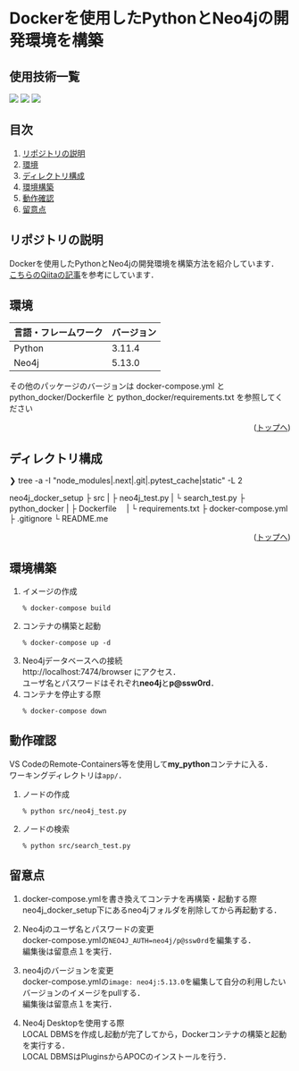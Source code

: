 # Dockerを使用したPythonとNeo4jの開発環境を構築
<div id="top"></div>

## 使用技術一覧

<!-- シールド一覧 -->
<!-- 該当するプロジェクトの中から任意のものを選ぶ-->
<p style="display: inline">
  <img src="https://img.shields.io/badge/-Python-F2C63C.svg?logo=python&style=for-the-badge">
  <img src="https://img.shields.io/badge/-Docker-1488C6.svg?logo=docker&style=for-the-badge">
  <img src="https://img.shields.io/badge/-Neo4j-FFFFFF.svg?logo=neo4j&style=for-the-badge">

</p>

## 目次

1. [リポジトリの説明](#リポジトリの説明)
2. [環境](#環境)
3. [ディレクトリ構成](#ディレクトリ構成)
4. [環境構築](#環境構築)
5. [動作確認](#動作確認)
5. [留意点](#留意点)

<!-- プロジェクト名を記載 -->

## リポジトリの説明
Dockerを使用したPythonとNeo4jの開発環境を構築方法を紹介しています．  
[こちらのQiitaの記事](https://qiita.com/Ryo412/items/0d82934c401ccd6a5df4)を参考にしています．  

<!-- プロジェクトについて -->


## 環境

<!-- 言語、フレームワーク、ミドルウェア、インフラの一覧とバージョンを記載 -->

| 言語・フレームワーク  | バージョン |
| --------------------- | ---------- |
| Python                | 3.11.4     |
| Neo4j                 | 5.13.0     |

その他のパッケージのバージョンは docker-compose.yml と python_docker/Dockerfile と python_docker/requirements.txt を参照してください

<p align="right">(<a href="#top">トップへ</a>)</p>

## ディレクトリ構成

<!-- Treeコマンドを使ってディレクトリ構成を記載 -->
❯ tree -a -I "node_modules|.next|.git|.pytest_cache|static" -L 2

neo4j_docker_setup
       ├ src
       |   ├ neo4j_test.py
       |   └ search_test.py
       ├ python_docker
       |     ├ Dockerfile　
       |     └ requirements.txt
       ├ docker-compose.yml
       ├ .gitignore
       └ README.me

<p align="right">(<a href="#top">トップへ</a>)</p>

## 環境構築
<!-- コンテナの作成方法、パッケージのインストール方法など、開発環境構築に必要な情報を記載 -->
1. イメージの作成
    ```
    % docker-compose build
    ```
2. コンテナの構築と起動
    ```
    % docker-compose up -d
    ```
3. Neo4jデータベースへの接続  
    http://localhost:7474/browser にアクセス．  
    ユーザ名とパスワードはそれぞれ**neo4j**と**p@ssw0rd**．
4. コンテナを停止する際
    ```
    % docker-compose down
    ```


## 動作確認
VS CodeのRemote-Containers等を使用して**my_python**コンテナに入る．  
ワーキングディレクトリは`app/`．
1. ノードの作成
    ```
    % python src/neo4j_test.py
    ```
2. ノードの検索
    ```
    % python src/search_test.py
    ```


## 留意点
1. docker-compose.ymlを書き換えてコンテナを再構築・起動する際  
neo4j_docker_setup下にあるneo4jフォルダを削除してから再起動する．

2. Neo4jのユーザ名とパスワードの変更  
docker-compose.ymlの`NEO4J_AUTH=neo4j/p@ssw0rd`を編集する．  
編集後は留意点１を実行．

3. neo4jのバージョンを変更  
docker-compose.ymlの`image: neo4j:5.13.0`を編集して自分の利用したいバージョンのイメージをpullする．  
編集後は留意点１を実行．

4. Neo4j Desktopを使用する際  
LOCAL DBMSを作成し起動が完了してから，Dockerコンテナの構築と起動を実行する．  
LOCAL DBMSはPluginsからAPOCのインストールを行う．

